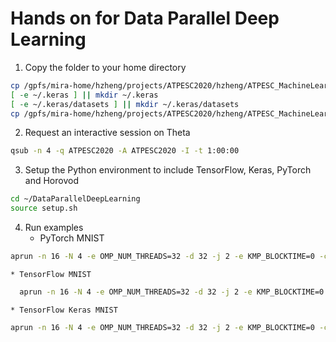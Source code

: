 # Hands on for Data Parallel Deep Learning

1. Copy the folder to your home directory
```bash 
cp /gpfs/mira-home/hzheng/projects/ATPESC2020/hzheng/ATPESC_MachineLearning/DataParallelDeepLearning ~/DataParallelDeepLearning
[ -e ~/.keras ] || mkdir ~/.keras
[ -e ~/.keras/datasets ] || mkdir ~/.keras/datasets
cp /gpfs/mira-home/hzheng/projects/ATPESC2020/hzheng/ATPESC_MachineLearning/DataParallelDeepLearning/datasets/mnist.npz ~/.keras/datasets
```

2. Request an interactive session on Theta
```bash
qsub -n 4 -q ATPESC2020 -A ATPESC2020 -I -t 1:00:00
```

3. Setup the Python environment to include TensorFlow, Keras, PyTorch and Horovod

```bash
cd ~/DataParallelDeepLearning
source setup.sh
```

4. Run examples
	* PyTorch MNIST
  
```bash
aprun -n 16 -N 4 -e OMP_NUM_THREADS=32 -d 32 -j 2 -e KMP_BLOCKTIME=0 -cc depth python pytorch_mnist.py --device cpu
```

	* TensorFlow MNIST
  
```bash
  aprun -n 16 -N 4 -e OMP_NUM_THREADS=32 -d 32 -j 2 -e KMP_BLOCKTIME=0 -cc depth python tensorflow2_mnist.py --device cpu
```

	* TensorFlow Keras MNIST
  
```bash
aprun -n 16 -N 4 -e OMP_NUM_THREADS=32 -d 32 -j 2 -e KMP_BLOCKTIME=0 -cc depth python tensorflow2_keras_mnist.py  --device cpu
```